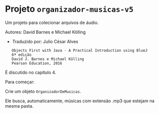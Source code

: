 # Projeto `organizador-musicas-v5`

Um projeto para colecionar arquivos de áudio.

Autores: David Barnes e Michael Kölling

- Traduzido por: Julio César Alves

```
   Objects First with Java - A Practical Introduction using BlueJ
   6ª edição
   David J. Barnes e Michael Kölling
   Pearson Education, 2016
```

É discutido no capítulo 4.

Para começar:

Crie um objeto `OrganizadorDeMusicas`.

Ele busca, automaticamente, músicas com extensão .mp3 que estejam na mesma pasta.
